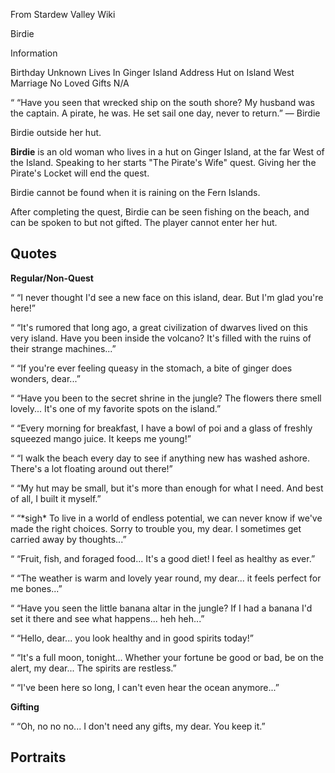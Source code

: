 From Stardew Valley Wiki

Birdie

Information

Birthday Unknown Lives In Ginger Island Address Hut on Island West Marriage No Loved Gifts N/A

“ “Have you seen that wrecked ship on the south shore? My husband was the captain. A pirate, he was. He set sail one day, never to return.” — Birdie

Birdie outside her hut.

**Birdie** is an old woman who lives in a hut on Ginger Island, at the far West of the Island. Speaking to her starts "The Pirate's Wife" quest. Giving her the Pirate's Locket will end the quest.

Birdie cannot be found when it is raining on the Fern Islands.

After completing the quest, Birdie can be seen fishing on the beach, and can be spoken to but not gifted. The player cannot enter her hut.

## Quotes

**Regular/Non-Quest**

“ “I never thought I'd see a new face on this island, dear. But I'm glad you're here!”

“ “It's rumored that long ago, a great civilization of dwarves lived on this very island. Have you been inside the volcano? It's filled with the ruins of their strange machines...”

“ “If you're ever feeling queasy in the stomach, a bite of ginger does wonders, dear...”

“ “Have you been to the secret shrine in the jungle? The flowers there smell lovely... It's one of my favorite spots on the island.”

“ “Every morning for breakfast, I have a bowl of poi and a glass of freshly squeezed mango juice. It keeps me young!”

“ “I walk the beach every day to see if anything new has washed ashore. There's a lot floating around out there!”

“ “My hut may be small, but it's more than enough for what I need. And best of all, I built it myself.”

“ “\*sigh* To live in a world of endless potential, we can never know if we've made the right choices. Sorry to trouble you, my dear. I sometimes get carried away by thoughts...”

“ “Fruit, fish, and foraged food... It's a good diet! I feel as healthy as ever.”

“ “The weather is warm and lovely year round, my dear... it feels perfect for me bones...”

“ “Have you seen the little banana altar in the jungle? If I had a banana I'd set it there and see what happens... heh heh...”

“ “Hello, dear... you look healthy and in good spirits today!”

“ “It's a full moon, tonight... Whether your fortune be good or bad, be on the alert, my dear... The spirits are restless.”

“ “I've been here so long, I can't even hear the ocean anymore...”

**Gifting**

“ “Oh, no no no... I don't need any gifts, my dear. You keep it.”

## Portraits